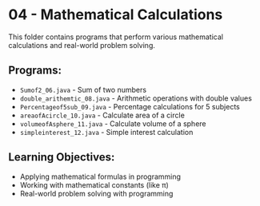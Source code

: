 # 04 - Mathematical Calculations

This folder contains programs that perform various mathematical calculations and real-world problem solving.

## Programs:
- `Sumof2_06.java` - Sum of two numbers
- `double_arithemtic_08.java` - Arithmetic operations with double values
- `Percentageof5sub_09.java` - Percentage calculations for 5 subjects
- `areaofAcircle_10.java` - Calculate area of a circle
- `volumeofAsphere_11.java` - Calculate volume of a sphere
- `simpleinterest_12.java` - Simple interest calculation

## Learning Objectives:
- Applying mathematical formulas in programming
- Working with mathematical constants (like π)
- Real-world problem solving with programming
